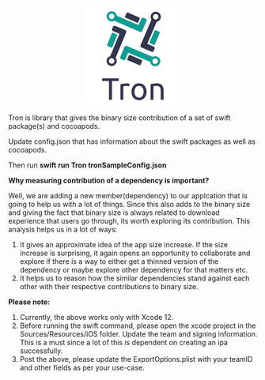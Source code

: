 
<p align="center">
 <img src="https://github.com/chiragramani/Tron/blob/main/tron.png?raw=true">
</p>

Tron is library that gives the binary size contribution of a set of swift package(s) and cocoapods.

Update config.json that has information about the swift packages as well as cocoapods. 

Then run **swift run Tron tronSampleConfig.json**

**Why measuring contribution of a dependency is important?**

Well, we are adding a new member(dependency) to our applcation that is going to help us with a lot of things. Since this also adds to the binary size and giving the fact that binary size is always related to download experience that users go through, its worth exploring its contribution. This analysis helps us in a lot of ways:
1. It gives an approximate idea of the app size increase. If the size increase is surprising, it again opens an opportunity to collaborate and explore if there is a way to either get a thinned version of the dependency or maybe explore other dependency for that matters etc.
2. It helps us to reason how the similar dependencies stand against each other with their respective contributions to binary size. 

**Please note:**
1. Currently, the above works only with Xcode 12.
2. Before running the swift command, please open the xcode project in the Sources/Resources/iOS folder. Update the team and signing information. This is a must since a lot of this is dependent on creating an ipa successfully. 
3. Post the above, please update the ExportOptions.plist with your teamID and other fields as per your use-case.


